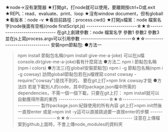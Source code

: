 ★node→沒有瀏覽器
★打開git，打node就可以使用，要離開按ctrl+D或.exit
★REPL：read、evaluate、print、loop
★沒有window document，但有globall
★看版本：node -v
★看目前路徑：process.cwd()
★打開js檔案：node 檔案名字(node後面有空格)(node firstScript.js)
-------------------------☆★☆-------------------------------
在git上創建參數：node 檔案名字 參數1 參數2 參數3
並在js上寫process.argv可以引用參數
-------------------------☆★☆-------------------------------
安裝npm節點包:
●方法一
>npm install 節點包名稱(npm install give-me-a-joke)
可以在js檔console.dir(give-me-a-joke)看有什麼寫法
●方法二
>npm i 節點包名稱(npm i colors)
●方法三(在globall安裝節點包)
>npm i -g 節點包名稱(npm i -g cowsay)
訪問globall節點包若在js檔裡寫:const cowsay - require("cowsay")是找不到的，
要在git上打>npm link cowsay才能
●方法四
若是下載別人的code，其中的package.json檔中所需的dependencies，不需一個一個下載，只要在git上打：
>npm install就可以自動獲得所需的東西
-------------------------☆★☆-------------------------------
製作package.json:紀錄使用的所有內容
git上打>npm init然後一直按enter
或是>npm init -y這可以直接跳過要一直按enter的步驟
-------------------------☆★☆-------------------------------
注意在上傳檔案到github上面時，不會上傳node_modules的資料夾

